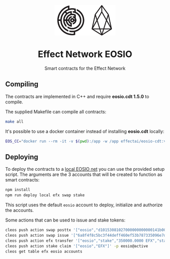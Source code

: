 <p align="center"><img src="logo.png" width="192px"></p>

<h1 align="center">Effect Network EOSIO</h1>

<p align="center">Smart contracts for the Effect Network</p>

## Compiling

The contracts are implemented in C++ and require **eosio.cdt 1.5.0**
 to compile.

The supplied Makefile can compile all contracts:

```bash
make all
```

It's possible to use a docker container instead of installing
**eosio.cdt** locally:

```bash
EOS_CC="docker run --rm -it -v $(pwd):/app -w /app effectai/eosio-cdt:v1.5.0 eosio-cpp" ABI_CC="docker run --rm -it -v $(pwd):/app -w /app effectai/eosio-cdt:v1.5.0 eosio-abigen" make all
```

## Deploying

To deploy the contracts to a [local EOSIO
net](https://github.com/EOSIO/eos/tree/master/Docker) you can use
the provided setup script. The arguments are the 3 accounts that will
be created to function as smart contracts:

```bash
npm install
npm run deploy local efx swap stake
```

This script uses the default `eosio` account to deploy, initialize and
authorize the accounts.

Some actions that can be used to issue and stake tokens:

```bash
cleos push action swap posttx '["eosio","d10153081027000000000000141b00234a5dcafb17ae645c203617f709450e8c5b149c49f34d4ef20298122900697b68c7526f7bf91e53c1087472616e7366657267f9e6e770af783d809bd1a65e1bb5b6042953bcac000000000000000003209c49f34d4ef20298122900697b68c7526f7bf91ef0056a65737365f00d313535343330353937393937390000","eosio","acbc532904b6b51b5ea6d19b803d78af70e7e6f9","10000000000"]' -p eosio@active
cleos push action swap issue '["6a8f4f8c5bc3f44deff460ef53b787335096e7df67d3d229fb41779cf2b919bf"]' -p eosio@active
cleos push action efx transfer '["eosio","stake","350000.0000 EFX","stake"]' -p eosio@active
cleos push action stake claim '["eosio","EFX"]' -p eosio@active
cleos get table efx eosio accounts
```
